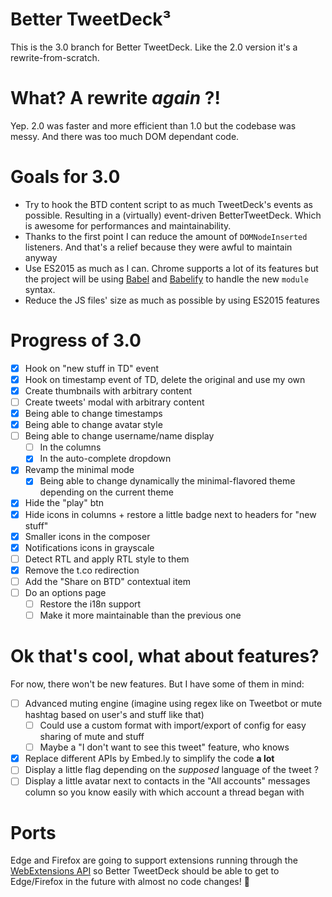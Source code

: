# Better TweetDeck³

This is the 3.0 branch for Better TweetDeck. Like the 2.0 version it's a rewrite-from-scratch.

# What? A rewrite _again_ ?!

Yep. 2.0 was faster and more efficient than 1.0 but the codebase was messy. And there was too much DOM dependant code.

# Goals for 3.0

- Try to hook the BTD content script to as much TweetDeck's events as possible. Resulting in a (virtually) event-driven BetterTweetDeck. Which is awesome for performances and maintainability.
- Thanks to the first point I can reduce the amount of `DOMNodeInserted` listeners. And that's a relief because they were awful to maintain anyway
- Use ES2015 as much as I can. Chrome supports a lot of its features but the project will be using [Babel](http://babeljs.io) and [Babelify](https://github.com/babel/babelify) to handle the new `module` syntax.
- Reduce the JS files' size as much as possible by using ES2015 features

# Progress of 3.0

- [x] Hook on "new stuff in TD" event
- [x] Hook on timestamp event of TD, delete the original and use my own
- [x] Create thumbnails with arbitrary content
- [ ] Create tweets' modal with arbitrary content
- [x] Being able to change timestamps
- [x] Being able to change avatar style
- [ ] Being able to change username/name display
    - [ ] In the columns
    - [x] In the auto-complete dropdown
- [x] Revamp the minimal mode
    - [x] Being able to change dynamically the minimal-flavored theme depending on the current theme
- [x] Hide the "play" btn
- [x] Hide icons in columns + restore a little badge next to headers for "new stuff"
- [x] Smaller icons in the composer
- [x] Notifications icons in grayscale
- [ ] Detect RTL and apply RTL style to them
- [x] Remove the t.co redirection
- [ ] Add the "Share on BTD" contextual item
- [ ] Do an options page
    - [ ] Restore the i18n support
    - [ ] Make it more maintainable than the previous one

# Ok that's cool, what about features?

For now, there won't be new features. But I have some of them in mind:

- [ ] Advanced muting engine (imagine using regex like on Tweetbot or mute hashtag based on user's and stuff like that)
  - [ ] Could use a custom format with import/export of config for easy sharing of mute and stuff
  - [ ] Maybe a "I don't want to see this tweet" feature, who knows
- [x] Replace different APIs by Embed.ly to simplify the code **a lot**
- [ ] Display a little flag depending on the _supposed_ language of the tweet ?
- [ ] Display a little avatar next to contacts in the "All accounts" messages column so you know easily with which account a thread began with

# Ports

Edge and Firefox are going to support extensions running through the [WebExtensions API](https://wiki.mozilla.org/WebExtensions) so Better TweetDeck should be able to get to Edge/Firefox in the future with almost no code changes! :tada:
